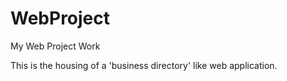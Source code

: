 # WebProject
My Web Project Work

This is the housing of a 'business directory' like web application.
